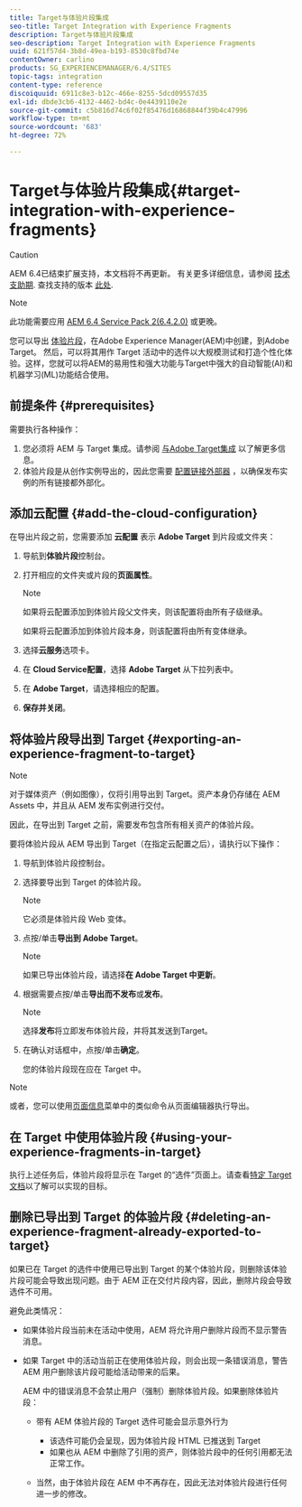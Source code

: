 ```yaml
---
title: Target与体验片段集成
seo-title: Target Integration with Experience Fragments
description: Target与体验片段集成
seo-description: Target Integration with Experience Fragments
uuid: 621f57d4-3b8d-49ea-b193-8530c8fbd74e
contentOwner: carlino
products: SG_EXPERIENCEMANAGER/6.4/SITES
topic-tags: integration
content-type: reference
discoiquuid: 6911c8e3-b12c-466e-8255-5dcd09557d35
exl-id: dbde3cb6-4132-4462-bd4c-0e4439110e2e
source-git-commit: c5b816d74c6f02f85476d16868844f39b4c47996
workflow-type: tm+mt
source-wordcount: '683'
ht-degree: 72%

---
```


# Target与体验片段集成{#target-integration-with-experience-fragments}

>[!CAUTION]
>
>AEM 6.4已结束扩展支持，本文档将不再更新。 有关更多详细信息，请参阅 [技术支助期](https://helpx.adobe.com/cn/support/programs/eol-matrix.html). 查找支持的版本 [此处](https://experienceleague.adobe.com/docs/).

>[!NOTE]
>
>此功能需要应用 [AEM 6.4 Service Pack 2(6.4.2.0)](/help/release-notes/sp-release-notes.md) 或更晚。

您可以导出 [体验片段](/help/sites-authoring/experience-fragments.md)，在Adobe Experience Manager(AEM)中创建，到Adobe Target。 然后，可以将其用作 Target 活动中的选件以大规模测试和打造个性化体验。这样，您就可以将AEM的易用性和强大功能与Target中强大的自动智能(AI)和机器学习(ML)功能结合使用。

## 前提条件 {#prerequisites}

需要执行各种操作：

1. 您必须将 AEM 与 Target 集成。请参阅 [与Adobe Target集成](/help/sites-administering/target.md) 以了解更多信息。
1. 体验片段是从创作实例导出的，因此您需要 [配置链接外部器](/help/sites-developing/externalizer.md) ，以确保发布实例的所有链接都外部化。

## 添加云配置 {#add-the-cloud-configuration}

在导出片段之前，您需要添加 **云配置** 表示 **Adobe Target** 到片段或文件夹：

1. 导航到&#x200B;**体验片段**&#x200B;控制台。
1. 打开相应的文件夹或片段的&#x200B;**页面属性**。

   >[!NOTE]
   >
   >如果将云配置添加到体验片段父文件夹，则该配置将由所有子级继承。
   >
   >如果将云配置添加到体验片段本身，则该配置将由所有变体继承。

1. 选择&#x200B;**云服务**&#x200B;选项卡。

1. 在 **Cloud Service配置**，选择 **Adobe Target** 从下拉列表中。
1. 在 **Adobe Target**，请选择相应的配置。

1. **保存并关闭**。

## 将体验片段导出到 Target {#exporting-an-experience-fragment-to-target}

>[!NOTE]
>
>对于媒体资产（例如图像），仅将引用导出到 Target。资产本身仍存储在 AEM Assets 中，并且从 AEM 发布实例进行交付。
>
>因此，在导出到 Target 之前，需要发布包含所有相关资产的体验片段。

要将体验片段从 AEM 导出到 Target（在指定云配置之后），请执行以下操作：

1. 导航到体验片段控制台。
1. 选择要导出到 Target 的体验片段。

   >[!NOTE]
   >
   >它必须是体验片段 Web 变体。

1. 点按/单击&#x200B;**导出到 Adobe Target**。

   >[!NOTE]
   >
   >如果已导出体验片段，请选择&#x200B;**在 Adobe Target 中更新**。

1. 根据需要点按/单击&#x200B;**导出而不发布**&#x200B;或&#x200B;**发布**。

   >[!NOTE]
   >
   >选择**发布**将立即发布体验片段，并将其发送到Target。

1. 在确认对话框中，点按/单击&#x200B;**确定**。

   您的体验片段现在应在 Target 中。

>[!NOTE]
>
>或者，您可以使用[页面信息](/help/sites-authoring/author-environment-tools.md#page-information)菜单中的类似命令从页面编辑器执行导出。

## 在 Target 中使用体验片段 {#using-your-experience-fragments-in-target}

执行上述任务后，体验片段将显示在 Target 的“选件”页面上。请查看[特定 Target 文档](https://experiencecloud.adobe.com/resources/help/en_US/target/target/aem-experience-fragments.html)以了解可以实现的目标。

## 删除已导出到 Target 的体验片段 {#deleting-an-experience-fragment-already-exported-to-target}

如果已在 Target 的选件中使用已导出到 Target 的某个体验片段，则删除该体验片段可能会导致出现问题。由于 AEM 正在交付片段内容，因此，删除片段会导致选件不可用。

避免此类情况：

* 如果体验片段当前未在活动中使用，AEM 将允许用户删除片段而不显示警告消息。
* 如果 Target 中的活动当前正在使用体验片段，则会出现一条错误消息，警告 AEM 用户删除该片段可能给活动带来的后果。

   AEM 中的错误消息不会禁止用户（强制）删除体验片段。如果删除体验片段：

   * 带有 AEM 体验片段的 Target 选件可能会显示意外行为

      * 该选件可能仍会呈现，因为体验片段 HTML 已推送到 Target
      * 如果也从 AEM 中删除了引用的资产，则体验片段中的任何引用都无法正常工作。
   * 当然，由于体验片段在 AEM 中不再存在，因此无法对体验片段进行任何进一步的修改。
